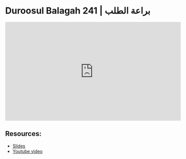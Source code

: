 # Duroosul Balagah 241 | براعة الطلب
                
<iframe width="560" height="315" src="https://www.youtube-nocookie.com/embed/9sOXJNAwQOk?start=0" frameborder="0" allow="accelerometer; autoplay; encrypted-media; gyroscope; picture-in-picture" allowfullscreen="allowfullscreen">
</iframe><BR>

## Resources:
- [Slides](https://github.com/arshare/resources_balagha_pdfs)
- [Youtube video](https://www.youtube.com/watch?v=9sOXJNAwQOk&list=PLzn0qdi6JpdvvXVuJ7kIusNquSxeyKJvc)

